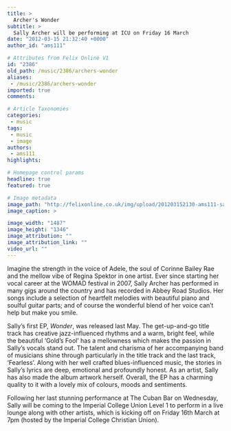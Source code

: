 ```yaml
---
title: >
  Archer's Wonder
subtitle: >
  Sally Archer will be performing at ICU on Friday 16 March
date: "2012-03-15 21:32:40 +0000"
author_id: "ams111"

# Attributes from Felix Online V1
id: "2386"
old_path: /music/2386/archers-wonder
aliases:
 - /music/2386/archers-wonder
imported: true
comments:

# Article Taxonomies
categories:
 - music
tags:
 - music
 - image
authors:
 - ams111
highlights:

# Homepage control params
headline: true
featured: true

# Image metadata
image_path: "http://felixonline.co.uk/img/upload/201203152130-ams111-sally-archer.jpg"
image_caption: >

image_width: "1487"
image_height: "1346"
image_attribution: ""
image_attribution_link: ""
video_url: ""
---
```


Imagine the strength in the voice of Adele, the soul of Corinne Bailey Rae and the mellow vibe of Regina Spektor in one artist. Ever since starting her vocal career at the WOMAD festival in 2007, Sally Archer has performed in many gigs around the country and has recorded in Abbey Road Studios. Her songs include a selection of heartfelt melodies with beautiful piano and soulful guitar parts; and of course the wonderful blend of her voice can’t help but make you smile.

Sally’s first EP, _Wonder_, was released last May. The get-up-and-go title track has creative jazz-influenced rhythms and a warm, bright feel, while the beautiful ‘Gold’s Fool’ has a mellowness which makes the passion in Sally’s vocals stand out. The talent and charisma of her accompanying band of musicians shine through particularly in the title track and the last track, ‘Fearless’. Along with her well crafted blues-influenced music, the stories in Sally’s lyrics are deep, emotional and profoundly honest. As an artist, Sally has also made the album artwork herself. Overall, the EP has a charming quality to it with a lovely mix of colours, moods and sentiments.

Following her last stunning performance at The Cuban Bar on Wednesday, Sally will be coming to the Imperial College Union Level 1 to perform in a live lounge along with other artists, which is kicking off on Friday 16th March at 7pm (hosted by the Imperial College Christian Union).
